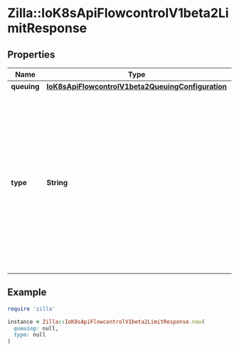 # Zilla::IoK8sApiFlowcontrolV1beta2LimitResponse

## Properties

| Name | Type | Description | Notes |
| ---- | ---- | ----------- | ----- |
| **queuing** | [**IoK8sApiFlowcontrolV1beta2QueuingConfiguration**](IoK8sApiFlowcontrolV1beta2QueuingConfiguration.md) |  | [optional] |
| **type** | **String** | &#x60;type&#x60; is \&quot;Queue\&quot; or \&quot;Reject\&quot;. \&quot;Queue\&quot; means that requests that can not be executed upon arrival are held in a queue until they can be executed or a queuing limit is reached. \&quot;Reject\&quot; means that requests that can not be executed upon arrival are rejected. Required. |  |

## Example

```ruby
require 'zilla'

instance = Zilla::IoK8sApiFlowcontrolV1beta2LimitResponse.new(
  queuing: null,
  type: null
)
```


